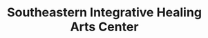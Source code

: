 ---
title: "Southeastern Integrative Healing Arts Center"
url: /price/southeastern-integrative-healing-arts-center/
shop: Massage
---